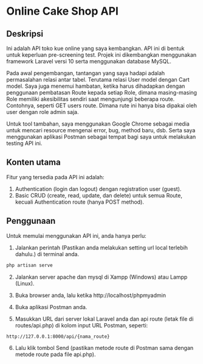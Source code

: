 # Online Cake Shop API

## Deskripsi
Ini adalah API toko kue online yang saya kembangkan. API ini di bentuk untuk keperluan pre-screening test. Projek ini dikembangkan menggunakan framework Laravel versi 10 serta menggunakan database MySQL. 

Pada awal pengembangan, tantangan yang saya hadapi adalah permasalahan relasi antar tabel. Terutama relasi User model dengan Cart model. Saya juga menemui hambatan, ketika harus dihadapkan dengan penggunaan pembatasan Route kepada setiap Role, dimana masing-masing Role memiliki akesibilitas sendiri saat mengunjungi beberapa route. Contohnya, seperti GET users route. Dimana rute ini hanya bisa dipakai oleh user dengan role admin saja.

Untuk tool tambahan, saya menggunakan Google Chrome sebagai media untuk mencari resource mengenai error, bug, method baru, dsb. Serta saya menggunakan aplikasi Postman sebagai tempat bagi saya untuk melakukan testing API ini. 


## Konten utama
Fitur yang tersedia pada API ini adalah:

1. Authentication (login dan logout) dengan registration user (guest).
2. Basic CRUD (create, read, update, dan delete) untuk semua Route, kecuali Authentication route (hanya POST method).

## Penggunaan

Untuk memulai menggunakan API ini, anda hanya perlu:
1. Jalankan perintah (Pastikan anda melakukan setting url local terlebih dahulu.) di terminal anda. 

```bash
php artisan serve 
```

2. Jalankan server apache dan mysql di Xampp (Windows) atau Lampp (Linux).

3. Buka browser anda, lalu ketika http://localhost/phpmyadmin

4. Buka aplikasi Postman anda.

5. Masukkan URL dari server lokal Laravel anda dan api route (letak file di routes/api.php) di kolom input URL Postman, seperti:

```bash
http://127.0.0.1:8000/api/{nama_route}
```

6. Lalu klik tombol Send (pastikan metode route di Postman sama dengan metode route pada file api.php).
